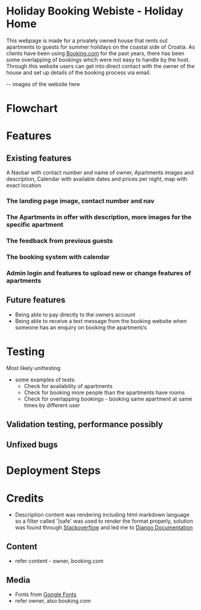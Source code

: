# Holiday Booking Webiste - Holiday Home

This webpage is made for a privately owned house that rents out apartments to guests for summer holidays on the coastal side of Croatia. As clients have been using [Booking.com](https://www.booking.com/) for the past years, there has been some overlapping of bookings which were not easy to handle by the host. Through this website users can get into direct contact with the owner of the house and set up details of the booking process via email.

-- images of the website here

# Flowchart

# Features

## Existing features

A Navbar with contact number and name of owner, Apartments images and description, Calendar with available dates and prices per night, map with exact location
### The landing page image, contact number and nav

### The Apartments in offer with description, more images for the specific apartment

### The feedback from previous guests

### The booking system with calendar

### Admin login and features to upload new or change features of apartments

## Future features

* Being able to pay directly to the owners account
* Being able to receive a text message from the booking website when someone has an enquiry on booking the apartment/s


# Testing 

Most likely unittesting

- some examples of tests:
    - Check for availability of apartments
    - Check for booking more people than the apartments have rooms
    - Check for overlapping bookings - booking same apartment at same times by different user

## Validation testing, performance possibly

## Unfixed bugs


# Deployment Steps

# Credits

- Description content was rendering including html markdown language so a filter called '|safe' was used to render the format properly, solution was found through [Stackoverflow](www.stackoverflow.com) and led me to [Django Documentation](https://docs.djangoproject.com/en/dev/ref/templates/builtins/?from=olddocs#safe)
## Content

- refer content - owner, booking.com

## Media

- Fonts from [Google Fonts](https://fonts.google.com/)
- refer owner, also booking.com
















